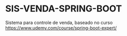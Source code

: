 # SIS-VENDA-SPRING-BOOT

Sistema para controle de venda, baseado no curso https://www.udemy.com/course/spring-boot-expert/ 
